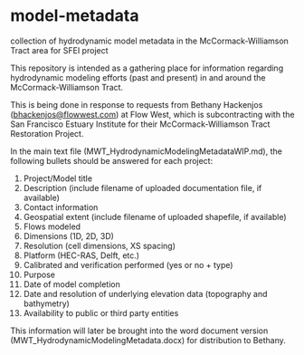 # model-metadata
collection of hydrodynamic model metadata in the McCormack-Williamson Tract area for SFEI project

This repository is intended as a gathering place for information regarding hydrodynamic modeling efforts (past and present) in and around the McCormack-Williamson Tract. 

This is being done in response to requests from Bethany Hackenjos (bhackenjos@flowwest.com) at Flow West, which is subcontracting with the San Francisco Estuary Institute for their McCormack-Williamson Tract Restoration Project.

In the main text file (MWT_HydrodynamicModelingMetadataWIP.md), the following bullets should be answered for each project:
1.  Project/Model title
2.  Description (include filename of uploaded documentation file, if available)
3.  Contact information
4.  Geospatial extent (include filename of uploaded shapefile, if available)
5.  Flows modeled
6.  Dimensions (1D, 2D, 3D)
7.  Resolution (cell dimensions, XS spacing)
8.  Platform (HEC-RAS, Delft, etc.)
9.  Calibrated and verification performed (yes or no + type)
10.  Purpose
11. Date of model completion
12. Date and resolution of underlying elevation data (topography and bathymetry)
13. Availability to public or third party entities

This information will later be brought into the word document version (MWT_HydrodynamicModelingMetadata.docx) for distribution to Bethany.
